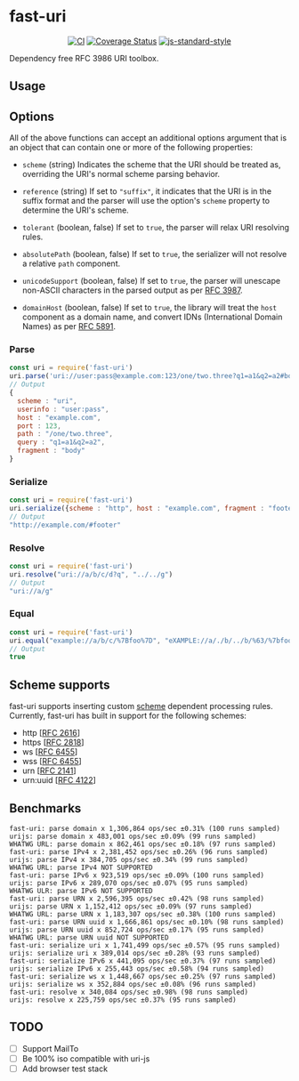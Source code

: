 # fast-uri

<div align="center">

[![CI](https://github.com/fastify/fastify/workflows/ci/badge.svg)](https://github.com/fastify/fast-uri/actions/workflows/ci.yml)
[![Coverage Status](https://coveralls.io/repos/github/fastify/fast-uri/badge.svg?branch=add_coveralls)](https://coveralls.io/github/fastify/fast-uri?branch=main)
[![js-standard-style](https://img.shields.io/badge/code%20style-standard-brightgreen.svg?style=flat)](https://standardjs.com/)

</div>

Dependency free RFC 3986 URI toolbox.

## Usage

## Options

All of the above functions can accept an additional options argument that is an object that can contain one or more of the following properties:

*	`scheme` (string)
	Indicates the scheme that the URI should be treated as, overriding the URI's normal scheme parsing behavior.

*	`reference` (string)
	If set to `"suffix"`, it indicates that the URI is in the suffix format and the parser will use the option's `scheme` property to determine the URI's scheme.

*	`tolerant` (boolean, false)
	If set to `true`, the parser will relax URI resolving rules.

*	`absolutePath` (boolean, false)
	If set to `true`, the serializer will not resolve a relative `path` component.

*	`unicodeSupport` (boolean, false)
	If set to `true`, the parser will unescape non-ASCII characters in the parsed output as per [RFC 3987](http://www.ietf.org/rfc/rfc3987.txt).

*	`domainHost` (boolean, false)
	If set to `true`, the library will treat the `host` component as a domain name, and convert IDNs (International Domain Names) as per [RFC 5891](http://www.ietf.org/rfc/rfc5891.txt).

### Parse

```js
const uri = require('fast-uri')
uri.parse('uri://user:pass@example.com:123/one/two.three?q1=a1&q2=a2#body')
// Output
{
  scheme : "uri",
  userinfo : "user:pass",
  host : "example.com",
  port : 123,
  path : "/one/two.three",
  query : "q1=a1&q2=a2",
  fragment : "body"
}
```

### Serialize

```js
const uri = require('fast-uri')
uri.serialize({scheme : "http", host : "example.com", fragment : "footer"})
// Output
"http://example.com/#footer"

```

### Resolve

```js
const uri = require('fast-uri')
uri.resolve("uri://a/b/c/d?q", "../../g") 
// Output
"uri://a/g"
```

### Equal

```js
const uri = require('fast-uri')
uri.equal("example://a/b/c/%7Bfoo%7D", "eXAMPLE://a/./b/../b/%63/%7bfoo%7d")
// Output
true
```

## Scheme supports

fast-uri supports inserting custom [scheme](http://en.wikipedia.org/wiki/URI_scheme) dependent processing rules. Currently, fast-uri has built in support for the following schemes:

*	http \[[RFC 2616](http://www.ietf.org/rfc/rfc2616.txt)\]
*	https \[[RFC 2818](http://www.ietf.org/rfc/rfc2818.txt)\]
*	ws \[[RFC 6455](http://www.ietf.org/rfc/rfc6455.txt)\]
*	wss \[[RFC 6455](http://www.ietf.org/rfc/rfc6455.txt)\]
*	urn \[[RFC 2141](http://www.ietf.org/rfc/rfc2141.txt)\]
*	urn:uuid \[[RFC 4122](http://www.ietf.org/rfc/rfc4122.txt)\]


## Benchmarks

```
fast-uri: parse domain x 1,306,864 ops/sec ±0.31% (100 runs sampled)
urijs: parse domain x 483,001 ops/sec ±0.09% (99 runs sampled)
WHATWG URL: parse domain x 862,461 ops/sec ±0.18% (97 runs sampled)
fast-uri: parse IPv4 x 2,381,452 ops/sec ±0.26% (96 runs sampled)
urijs: parse IPv4 x 384,705 ops/sec ±0.34% (99 runs sampled)
WHATWG URL: parse IPv4 NOT SUPPORTED
fast-uri: parse IPv6 x 923,519 ops/sec ±0.09% (100 runs sampled)
urijs: parse IPv6 x 289,070 ops/sec ±0.07% (95 runs sampled)
WHATWG ULR: parse IPv6 NOT SUPPORTED
fast-uri: parse URN x 2,596,395 ops/sec ±0.42% (98 runs sampled)
urijs: parse URN x 1,152,412 ops/sec ±0.09% (97 runs sampled)
WHATWG URL: parse URN x 1,183,307 ops/sec ±0.38% (100 runs sampled)
fast-uri: parse URN uuid x 1,666,861 ops/sec ±0.10% (98 runs sampled)
urijs: parse URN uuid x 852,724 ops/sec ±0.17% (95 runs sampled)
WHATWG URL: parse URN uuid NOT SUPPORTED
fast-uri: serialize uri x 1,741,499 ops/sec ±0.57% (95 runs sampled)
urijs: serialize uri x 389,014 ops/sec ±0.28% (93 runs sampled)
fast-uri: serialize IPv6 x 441,095 ops/sec ±0.37% (97 runs sampled)
urijs: serialize IPv6 x 255,443 ops/sec ±0.58% (94 runs sampled)
fast-uri: serialize ws x 1,448,667 ops/sec ±0.25% (97 runs sampled)
urijs: serialize ws x 352,884 ops/sec ±0.08% (96 runs sampled)
fast-uri: resolve x 340,084 ops/sec ±0.98% (98 runs sampled)
urijs: resolve x 225,759 ops/sec ±0.37% (95 runs sampled)
```

## TODO

- [ ] Support MailTo
- [ ] Be 100% iso compatible with uri-js
- [ ] Add browser test stack
